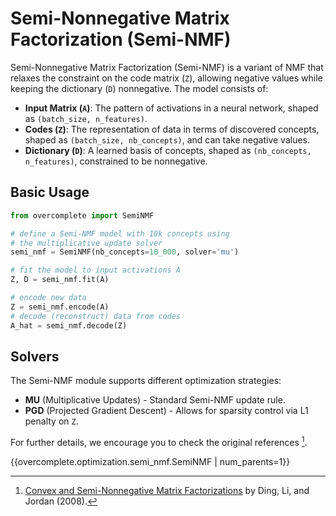 # Semi-Nonnegative Matrix Factorization (Semi-NMF)

Semi-Nonnegative Matrix Factorization (Semi-NMF) is a variant of NMF that relaxes the constraint on the code matrix (`Z`), allowing negative values while keeping the dictionary (`D`) nonnegative. The model consists of:

- **Input Matrix (`A`)**: The pattern of activations in a neural network, shaped as `(batch_size, n_features)`.
- **Codes (`Z`)**: The representation of data in terms of discovered concepts, shaped as `(batch_size, nb_concepts)`, and can take negative values.
- **Dictionary (`D`)**: A learned basis of concepts, shaped as `(nb_concepts, n_features)`, constrained to be nonnegative.

## Basic Usage
```python
from overcomplete import SemiNMF

# define a Semi-NMF model with 10k concepts using
# the multiplicative update solver
semi_nmf = SemiNMF(nb_concepts=10_000, solver='mu')

# fit the model to input activations A
Z, D = semi_nmf.fit(A)

# encode new data
Z = semi_nmf.encode(A)
# decode (reconstruct) data from codes
A_hat = semi_nmf.decode(Z)
```

## Solvers
The Semi-NMF module supports different optimization strategies:
- **MU** (Multiplicative Updates) - Standard Semi-NMF update rule.
- **PGD** (Projected Gradient Descent) - Allows for sparsity control via L1 penalty on `Z`.

For further details, we encourage you to check the original references [^1].

{{overcomplete.optimization.semi_nmf.SemiNMF | num_parents=1}}


[^1]: [Convex and Semi-Nonnegative Matrix Factorizations](https://people.eecs.berkeley.edu/~jordan/papers/ding-li-jordan-pami.pdf) by Ding, Li, and Jordan (2008).


